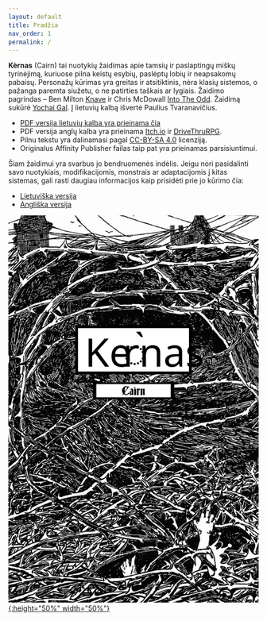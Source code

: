 ```yaml
---
layout: default
title: Pradžia
nav_order: 1
permalink: /
---
```



**Kèrnas** (Cairn) tai nuotykių žaidimas apie tamsių ir paslaptingų miškų tyrinėjimą, kuriuose pilna keistų esybių, paslėptų lobių ir neapsakomų pabaisų. Personažų kūrimas yra greitas ir atsitiktinis, nėra klasių sistemos, o pažanga paremta siužetu, o ne patirties taškais ar lygiais. Žaidimo pagrindas – Ben Milton [Knave](https://www.drivethrurpg.com/product/250888/Knave) ir Chris McDowall [Into The Odd](https://chrismcdee.itch.io/electric-bastionland). Žaidimą sukūrė [Yochai Gal](https://newschoolrevolution.com). Į lietuvių kalbą išvertė Paulius Tvaranavičius.

* [PDF versija lietuvių kalba yra prieinama čia](../pdf/exported/CairnLT%20v1.0.pdf)
* PDF versija anglų kalba yra prieinama [Itch.io](https://yochaigal.itch.io/cairn) ir [DriveThruRPG](https://www.drivethrurpg.com/product/330809/Cairn).  
* Pilnu tekstu yra dalinamasi pagal [CC-BY-SA 4.0](https://creativecommons.org/licenses/by-sa/4.0/) licenziją.
* Originalus Affinity Publisher failas taip pat yra prieinamas parsisiuntimui.

Šiam žaidimui yra svarbus jo bendruomenės indėlis. Jeigu nori pasidalinti savo nuotykiais, modifikacijomis, monstrais ar adaptacijomis į kitas sistemas, gali rasti daugiau informacijos kaip prisidėti prie jo kūrimo čia:
* [Lietuviška versija](https://pouliens.github.io/cairn-lt/)
* [Angliška versija](/submissions/submission-guide)

<p></p>

[![Alt text](./img/cairn-lt.svg "Click to embiggen"){:height="50%" width="50%"}](/img/cairn.svg)
